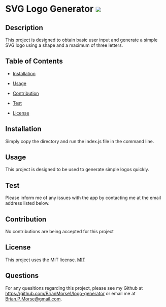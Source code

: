 
# SVG Logo Generator ![](https://img.shields.io/badge/License:-MIT-lightgrey)
        
## Description
This project is designed to obtain basic user input and generate a simple SVG logo using a shape and a maximum of three letters.

## Table of Contents
* [Installation](#installation)

* [Usage](#usage)

* [Contribution](#contribution)

* [Test](#test)

* [License](#license)

    
## Installation
Simply copy the directory and run the index.js file in the command line.

## Usage
This project is designed to be used to generate simple logos quickly.

## Test
Please inform me of any issues with the app by contacting me at the email address listed below.

## Contribution
No contributions are being accepted for this project

## License
This project uses the MIT license. 
[MIT](./LICENSE)

## Questions
For any quesitions regarding this project, please see my Github at https://github.com/BrianMorse1/logo-generator or email me at Brian.P.Morse@gmail.com. 
